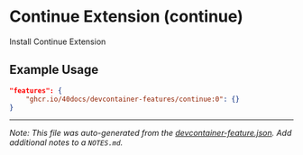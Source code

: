 
# Continue Extension (continue)

Install Continue Extension

## Example Usage

```json
"features": {
    "ghcr.io/40docs/devcontainer-features/continue:0": {}
}
```





---

_Note: This file was auto-generated from the [devcontainer-feature.json](https://github.com/40docs/devcontainer-features/blob/main/src/continue/devcontainer-feature.json).  Add additional notes to a `NOTES.md`._
